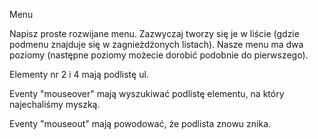 Menu

Napisz proste rozwijane menu. Zazwyczaj tworzy się je w liście (gdzie podmenu znajduje się w zagnieżdżonych listach).
Nasze menu ma dwa poziomy (następne poziomy możecie dorobić podobnie do pierwszego).

Elementy nr 2 i 4 mają podlistę ul.

Eventy "mouseover" mają wyszukiwać podlistę elementu, na który najechaliśmy myszką.

Eventy "mouseout" mają powodować, że podlista znowu znika.
